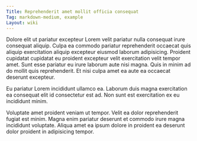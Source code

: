 ```yaml
---
Title: Reprehenderit amet mollit officia consequat
Tag: markdown-medium, example
Layout: wiki
---
```

Dolore elit ut pariatur excepteur Lorem velit pariatur nulla consequat irure consequat aliquip. Culpa ea commodo pariatur reprehenderit occaecat quis aliquip exercitation aliquip excepteur eiusmod laborum adipisicing. Proident cupidatat cupidatat eu proident excepteur velit exercitation velit tempor amet. Sunt esse pariatur eu irure laborum aute nisi magna. Quis in minim ad do mollit quis reprehenderit. Et nisi culpa amet ea aute ea occaecat deserunt excepteur.

Eu pariatur Lorem incididunt ullamco ea. Laborum duis magna exercitation ea consequat elit id consectetur est ad. Non sunt est exercitation ex eu incididunt minim.

Voluptate amet proident veniam ut tempor. Velit ea dolor reprehenderit fugiat est minim. Magna enim pariatur deserunt et commodo irure magna incididunt voluptate. Aliqua amet ea ipsum dolore in proident ea deserunt dolor proident in adipisicing tempor.